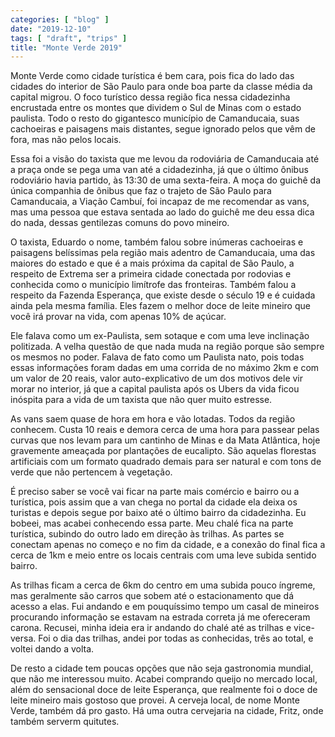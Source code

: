 ```yaml
---
categories: [ "blog" ]
date: "2019-12-10"
tags: [ "draft", "trips" ]
title: "Monte Verde 2019"
---
```

Monte Verde como cidade turística é bem cara, pois fica do lado
das cidades do interior de São Paulo para onde boa parte da classe
média da capital migrou. O foco turístico dessa região fica nessa
cidadezinha encrustada entre os montes que dividem o Sul de Minas com o
estado paulista. Todo o resto do gigantesco município de Camanducaia,
suas cachoeiras e paisagens mais distantes, segue ignorado pelos que
vêm de fora, mas não pelos locais.

Essa foi a visão do taxista que me levou da rodoviária de Camanducaia
até a praça onde se pega uma van até a cidadezinha, já que o último
ônibus rodoviário havia partido, às 13:30 de uma sexta-feira. A moça
do guichê da única companhia de ônibus que faz o trajeto de São Paulo
para Camanducaia, a Viação Cambuí, foi incapaz de me recomendar as
vans, mas uma pessoa que estava sentada ao lado do guichê me deu essa
dica do nada, dessas gentilezas comuns do povo mineiro.

O taxista, Eduardo o nome, também falou sobre inúmeras cachoeiras e
paisagens belíssimas pela região mais adentro de Camanducaia, uma das
maiores do estado e que é a mais próxima da capital de São Paulo,
a respeito de Extrema ser a primeira cidade conectada por rodovias e
conhecida como o município limítrofe das fronteiras. Também falou
a respeito da Fazenda Esperança, que existe desde o século 19 e é
cuidada ainda pela mesma família. Eles fazem o melhor doce de leite
mineiro que você irá provar na vida, com apenas 10% de açúcar.

Ele falava como um ex-Paulista, sem sotaque e com uma leve inclinação
politizada. A velha questão de que nada muda na região porque são
sempre os mesmos no poder. Falava de fato como um Paulista nato, pois
todas essas informações foram dadas em uma corrida de no máximo 2km e
com um valor de 20 reais, valor auto-explicativo de um dos motivos dele
vir morar no interior, já que a capital paulista após os Ubers da vida
ficou inóspita para a vida de um taxista que não quer muito estresse.

As vans saem quase de hora em hora e vão lotadas. Todos da região
conhecem. Custa 10 reais e demora cerca de uma hora para passear pelas
curvas que nos levam para um cantinho de Minas e da Mata Atlântica,
hoje gravemente ameaçada por plantações de eucalipto. São aquelas
florestas artificiais com um formato quadrado demais para ser natural
e com tons de verde que não pertencem à vegetação.

É preciso saber se você vai ficar na parte mais comércio e bairro
ou a turística, pois assim que a van chega no portal da cidade ela
deixa os turistas e depois segue por baixo até o último bairro da
cidadezinha. Eu bobeei, mas acabei conhecendo essa parte. Meu chalé fica
na parte turística, subindo do outro lado em direção às trilhas. As
partes se conectam apenas no começo e no fim da cidade, e a conexão
do final fica a cerca de 1km e meio entre os locais centrais com uma
leve subida sentido bairro.

As trilhas ficam a cerca de 6km do centro em uma subida pouco íngreme,
mas geralmente são carros que sobem até o estacionamento que dá
acesso a elas. Fui andando e em pouquíssimo tempo um casal de mineiros
procurando informação se estavam na estrada correta já me ofereceram
carona. Recusei, minha ideia era ir andando do chalé até as trilhas
e vice-versa. Foi o dia das trilhas, andei por todas as conhecidas,
três ao total, e voltei dando a volta.

De resto a cidade tem poucas opções que não seja gastronomia mundial,
que não me interessou muito. Acabei comprando queijo no mercado local,
além do sensacional doce de leite Esperança, que realmente foi o doce
de leite mineiro mais gostoso que provei. A cerveja local, de nome Monte
Verde, também dá pro gasto. Há uma outra cervejaria na cidade, Fritz,
onde também serverm quitutes.
